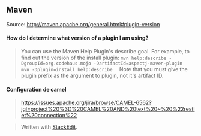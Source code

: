 
Maven
-----
Source: http://maven.apache.org/general.html#plugin-version

#### How do I determine what version of a plugin I am using?
>You can use the Maven Help Plugin's describe goal. For example, to find out the version of the install plugin:
`
mvn help:describe -DgroupId=org.codehaus.mojo -DartifactId=aspectj-maven-plugin  
mvn -Dplugin=install help:describe  
`
>Note that you must give the plugin prefix as the argument to plugin, not it's artifact ID.


#### Configuration de camel 
> https://issues.apache.org/jira/browse/CAMEL-6562?jql=project%20%3D%20CAMEL%20AND%20text%20~%20%22restlet%20connection%22



> Written with [StackEdit](http://benweet.github.io/stackedit/).
